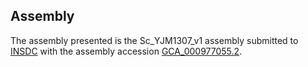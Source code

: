 

Assembly
--------

The assembly presented is the Sc\_YJM1307\_v1 assembly submitted to
[INSDC](http://www.insdc.org) with the assembly accession
[GCA\_000977055.2](http://www.ebi.ac.uk/ena/data/view/GCA_000977055.2).
